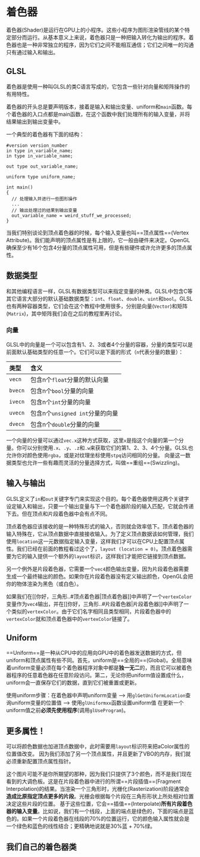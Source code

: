 # 着色器
着色器(Shader)是运行在GPU上的小程序。这些小程序为图形渲染管线的某个特定部分而运行。从基本意义上来说，着色器只是一种把输入转化为输出的程序。着色器也是一种非常独立的程序，因为它们之间不能相互通信；它们之间唯一的沟通只有通过输入和输出。

## GLSL
着色器是使用一种叫GLSL的类C语言写成的，它包含一些针对向量和矩阵操作的有用特性。

着色器的开头总是要声明版本，接着是输入和输出变量、uniform和`main`函数。每个着色器的入口点都是main函数，在这个函数中我们处理所有的输入变量，并将结果输出到输出变量中。

一个典型的着色器有下面的结构：
```
#version version_number
in type in_variable_name;
in type in_variable_name;

out type out_variable_name;

uniform type uniform_name;

int main()
{
  // 处理输入并进行一些图形操作
  ...
  // 输出处理过的结果到输出变量
  out_variable_name = weird_stuff_we_processed;
}
```
当我们特别谈论到顶点着色器的时候，每个输入变量也叫==顶点属性==(Vertex Attribute)。我们能声明的顶点属性是有上限的，它一般由硬件来决定。OpenGL确保至少有16个包含4分量的顶点属性可用，但是有些硬件或许允许更多的顶点属性。

## 数据类型
和其他编程语言一样，GLSL有数据类型可以来指定变量的种类。GLSL中包含C等其它语言大部分的默认基础数据类型：`int`、`float`、`double`、`uint`和`bool`。GLSL也有两种容器类型，它们会在这个教程中使用很多，分别是向量(`Vector`)和矩阵(`Matrix`)，其中矩阵我们会在之后的教程里再讨论。

### 向量
GLSL中的向量是一个可以包含有1、2、3或者4个分量的容器，分量的类型可以是前面默认基础类型的任意一个。它们可以是下面的形式（`n`代表分量的数量）：

| 类型 | 含义 |
| :- | :- |
|`vecn` | 包含n个`float`分量的默认向量 |
|`bvecn` | 包含n个`bool`分量的向量 |
|`ivecn` | 包含n个`int`分量的向量 |
|`uvecn` |包含n个`unsigned int`分量的向量 |
|`dvecn` | 包含n个`double`分量的向量 |


一个向量的分量可以通过`vec.x`这种方式获取，这里`x`是指这个向量的第一个分量。你可以分别使用`.x`、`.y`、`.z`和`.w`来获取它们的第1、2、3、4个分量。GLSL也允许你对颜色使用`rgba`，或是对纹理坐标使用`stpq`访问相同的分量。
向量这一数据类型也允许一些有趣而灵活的分量选择方式，叫做==重组==(Swizzling)。

## 输入与输出
GLSL定义了`in`和`out`关键字专门来实现这个目的。每个着色器使用这两个关键字设定输入和输出，只要一个输出变量与下一个着色器阶段的输入匹配，它就会传递下去。但在顶点和片段着色器中会有点不同。

顶点着色器应该接收的是一种特殊形式的输入，否则就会效率低下。顶点着色器的输入特殊在，它从顶点数据中直接接收输入。为了定义顶点数据该如何管理，我们使用`location`这一元数据指定输入变量，这样我们才可以在CPU上配置顶点属性。我们已经在前面的教程看过这个了，`layout (location = 0)`。顶点着色器需要为它的输入提供一个额外的`layout`标识，这样我们才能把它链接到顶点数据。

另一个例外是片段着色器，它需要一个`vec4`颜色输出变量，因为片段着色器需要生成一个最终输出的颜色。如果你在片段着色器没有定义输出颜色，OpenGL会把你的物体渲染为黑色（或白色）。

如果我们在[[你好，三角形..#顶点着色器|顶点着色器]]中声明了一个`vertexColor`变量作为`vec4`输出，并在[[你好，三角形..#片段着色器|片段着色器]]中声明了一个类似的`vertexColor`。由于它们名字相同且类型相同，片段着色器中的`vertexColor`就和顶点着色器中的`vertexColor`链接了。

## Uniform
==Uniform==是一种从CPU中的应用向GPU中的着色器发送数据的方式，但uniform和顶点属性有些不同。首先，uniform是==全局的==(Global)。全局意味着uniform变量必须在每个着色器程序对象中都是**独一无二**的，而且它可以被着色器程序的任意着色器在任意阶段访问。第二，无论你把uniform值设置成什么，uniform会一直保存它们的数据，直到它们被重置或更新。

使用uniform步骤：在着色器中声明uniform变量 --> 用`glGetUniformLocation`查询uniform变量的位置值 --> 使用`glUniformxx`函数设置uniform值
在更新一个uniform值之前**必须先使用程序**(调用`glUseProgram`)。

## 更多属性！
可以将颜色数据也加进顶点数据中，此时需要用`layout`标识符来把aColor属性的位置值改变。
因为我们添加了另一个顶点属性，并且更新了VBO的内存，我们就必须重新配置顶点属性指针。

这个图片可能不是你所期望的那种，因为我们只提供了3个颜色，而不是我们现在看到的大调色板。这是在片段着色器中进行的所谓==片段插值==(Fragment Interpolation)的结果。当渲染一个三角形时，光栅化(Rasterization)阶段通常会**造成比原指定顶点更多的片段**。光栅会根据每个片段在三角形形状上所处相对位置决定这些片段的位置。
基于这些位置，它会==插值==(Interpolate)**所有片段着色器的输入变量**。比如说，我们有一个线段，上面的端点是绿色的，下面的端点是蓝色的。如果一个片段着色器在线段的70%的位置运行，它的颜色输入属性就会是一个绿色和蓝色的线性结合；更精确地说就是30%蓝 + 70%绿。

## 我们自己的着色器类


